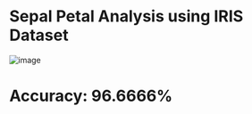 # Sepal Petal Analysis using IRIS Dataset

![image](https://user-images.githubusercontent.com/92089364/185806426-621da73b-2dcb-4820-b115-d3f4ff25cb21.png)
# Accuracy: 96.6666%

